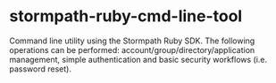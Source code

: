 stormpath-ruby-cmd-line-tool
============================

Command line utility using the Stormpath Ruby SDK. The following operations can be performed: account/group/directory/application management, simple authentication and basic security workflows (i.e. password reset).
